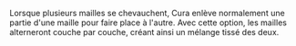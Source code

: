 Lorsque plusieurs mailles se chevauchent, Cura enlève normalement une partie d'une maille pour faire place à l'autre. Avec cette option, les mailles alterneront couche par couche, créant ainsi un mélange tissé des deux.
